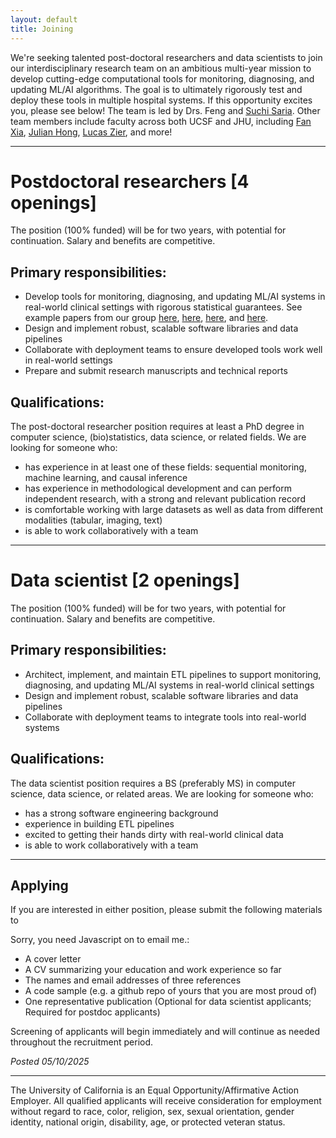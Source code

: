 ```yaml
---
layout: default
title: Joining
---
```


We're seeking talented post-doctoral researchers and data scientists to join our interdisciplinary research team on an ambitious multi-year mission to develop cutting-edge computational tools for monitoring, diagnosing, and updating ML/AI algorithms. The goal is to ultimately rigorously test and deploy these tools in multiple hospital systems.
If this opportunity excites you, please see below!
The team is led by Drs. Feng and [Suchi Saria](https://suchisaria.jhu.edu/). Other team members include faculty across both UCSF and JHU, including [Fan Xia](https://profiles.ucsf.edu/fan.xia), [Julian Hong](https://profiles.ucsf.edu/julian.hong), [Lucas Zier](https://profiles.ucsf.edu/lucas.zier), and more!

-------

# Postdoctoral researchers [4 openings]
The position (100% funded) will be for two years, with potential for continuation.
Salary and benefits are competitive.

## Primary responsibilities:
* Develop tools for monitoring, diagnosing, and updating ML/AI systems in real-world clinical settings with rigorous statistical guarantees. See example papers from our group [here](https://ai.nejm.org/stoken/default+domain/WHP5GAV5DNNC8FSNKFSD/full?redirectUri=doi/full/10.1056/AIra2400657), [here](https://proceedings.mlr.press/v236/feng24a.html), [here](https://www.nejm.org/doi/full/10.1056/NEJMc2104626), and [here](https://proceedings.mlr.press/v130/subbaswamy21a.html).
* Design and implement robust, scalable software libraries and data pipelines
* Collaborate with deployment teams to ensure developed tools work well in real-world settings
* Prepare and submit research manuscripts and technical reports

## Qualifications:
The post-doctoral researcher position requires at least a PhD degree in computer science, (bio)statistics, data science, or related fields.
We are looking for someone who:
* has experience in at least one of these fields: sequential monitoring, machine learning, and causal inference
* has experience in methodological development and can perform independent research, with a strong and relevant publication record
* is comfortable working with large datasets as well as data from different modalities (tabular, imaging, text)
* is able to work collaboratively with a team

-------

# Data scientist [2 openings]
The position (100% funded) will be for two years, with potential for continuation.
Salary and benefits are competitive.

## Primary responsibilities:
* Architect, implement, and maintain ETL pipelines to support monitoring, diagnosing, and updating ML/AI systems in real-world clinical settings
* Design and implement robust, scalable software libraries and data pipelines
* Collaborate with deployment teams to integrate tools into real-world systems

## Qualifications:
The data scientist position requires a BS (preferably MS) in computer science, data science, or related areas.
We are looking for someone who:
* has a strong software engineering background
* experience in building ETL pipelines
* excited to getting their hands dirty with real-world clinical data
* is able to work collaboratively with a team

---------

## Applying
If you are interested in either position, please submit the following materials to
<script type="text/javascript" language="javascript">
<!--
// Email obfuscator script 2.1 by Tim Williams, University of Arizona
// Random encryption key feature coded by Andrew Moulden
// This code is freeware provided these four comment lines remain intact
// A wizard to generate this code is at http://www.jottings.com/obfuscator/
{ coded = "chGo.thop@wgUt.hOw"
  key = "gHd4waxXhlYItNrmPkp7OQsG52j86EySC1W0ni9bUqzJcFRBuMVDeKoTfvAL3Z"
  shift=coded.length
  link=""
  for (i=0; i<coded.length; i++) {
    if (key.indexOf(coded.charAt(i))==-1) {
      ltr = coded.charAt(i)
      link += (ltr)
    }
    else {
      ltr = (key.indexOf(coded.charAt(i))-shift+key.length) % key.length
      link += (key.charAt(ltr))
    }
  }
document.write("<a href='mailto:"+link+"'>"+link+"</a>")
}
//-->
</script><noscript>Sorry, you need Javascript on to email me.</noscript>:
* A cover letter
* A CV summarizing your education and work experience so far
* The names and email addresses of three references
* A code sample (e.g. a github repo of yours that you are most proud of)
* One representative publication (Optional for data scientist applicants; Required for postdoc applicants)


Screening of applicants will begin immediately and will continue as needed throughout the recruitment period.

*Posted 05/10/2025*

-------
The University of California is an Equal Opportunity/Affirmative Action Employer. All qualified applicants will receive consideration for employment without regard to race, color, religion, sex, sexual orientation, gender identity, national origin, disability, age, or protected veteran status.
